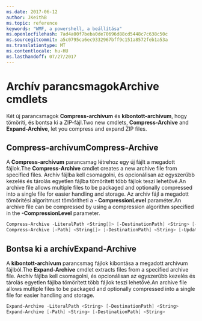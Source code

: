 ```yaml
---
ms.date: 2017-06-12
author: JKeithB
ms.topic: reference
keywords: "WMF, a powershell, a beállítása"
ms.openlocfilehash: 7ad4a00f7beba0de70696d88cd5448c7c638c50c
ms.sourcegitcommit: a5c0795ca6ec9332967bff9c151a8572feb1a53a
ms.translationtype: MT
ms.contentlocale: hu-HU
ms.lasthandoff: 07/27/2017
---
```

# <a name="archive-cmdlets"></a><span data-ttu-id="c2830-102">Archív parancsmagok</span><span class="sxs-lookup"><span data-stu-id="c2830-102">Archive cmdlets</span></span>

<span data-ttu-id="c2830-103">Két új parancsmagok **Compress-archívum** és **kibontott-archívum**, hogy tömöríti, és bontsa ki a ZIP-fájl.</span><span class="sxs-lookup"><span data-stu-id="c2830-103">Two new cmdlets, **Compress-Archive** and **Expand-Archive**, let you compress and expand ZIP files.</span></span>

## <a name="compress-archive"></a><span data-ttu-id="c2830-104">Compress-archívum</span><span class="sxs-lookup"><span data-stu-id="c2830-104">Compress-Archive</span></span>
<span data-ttu-id="c2830-105">A **Compress-archívum** parancsmag létrehoz egy új fájlt a megadott fájlok.</span><span class="sxs-lookup"><span data-stu-id="c2830-105">The **Compress-Archive** cmdlet creates a new archive file from specified files.</span></span> <span data-ttu-id="c2830-106">Archív fájlba kell csomagolni, és opcionálisan az egyszerűbb kezelés és tárolás egyetlen fájlba tömörített több fájlok teszi lehetővé.</span><span class="sxs-lookup"><span data-stu-id="c2830-106">An archive file allows multiple files to be packaged and optionally compressed into a single file for easier handling and storage.</span></span> <span data-ttu-id="c2830-107">Az archív fájl a megadott tömörítési algoritmust tömörítheti a **- CompressionLevel** paraméter.</span><span class="sxs-lookup"><span data-stu-id="c2830-107">An archive file can be compressed by using a compression algorithm specified in the **-CompressionLevel** parameter.</span></span>
```powershell
Compress-Archive -LiteralPath <String[]> [-DestinationPath] <String> [-Update] [-CompressionLevel <Microsoft.PowerShell.Commands.CompressionLevel>] 
Compress-Archive [-Path] <String[]> [-DestinationPath] <String> [-Update] [-CompressionLevel <Microsoft.PowerShell.Commands.CompressionLevel>]
```

## <a name="expand-archive"></a><span data-ttu-id="c2830-108">Bontsa ki a archív</span><span class="sxs-lookup"><span data-stu-id="c2830-108">Expand-Archive</span></span>
<span data-ttu-id="c2830-109">A **kibontott-archívum** parancsmag fájlok kibontása a megadott archívum fájlból.</span><span class="sxs-lookup"><span data-stu-id="c2830-109">The **Expand-Archive** cmdlet extracts files from a specified archive file.</span></span> <span data-ttu-id="c2830-110">Archív fájlba kell csomagolni, és opcionálisan az egyszerűbb kezelés és tárolás egyetlen fájlba tömörített több fájlok teszi lehetővé.</span><span class="sxs-lookup"><span data-stu-id="c2830-110">An archive file allows multiple files to be packaged and optionally compressed into a single file for easier handling and storage.</span></span>
```powershell
Expand-Archive -LiteralPath <String> [-DestinationPath] <String>
Expand-Archive [-Path] <String> [-DestinationPath] <String>
```

